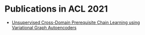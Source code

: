 # Publications in ACL 2021



- [Unsupervised Cross-Domain Prerequisite Chain Learning using Variational Graph Autoencoders](https://github.com/naganandy/graph-based-deep-learning-literature/blob/master/conference-publications/folders/publications_acl21/cdvgae_acl21/README.md)
